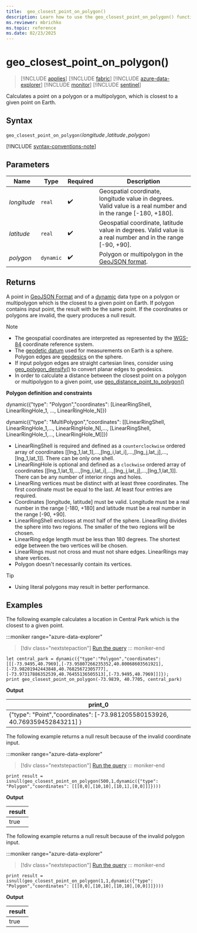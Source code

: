 ```yaml
---
title:  geo_closest_point_on_polygon()
description: Learn how to use the geo_closest_point_on_polygon() function to calculate a point on a polygon or a multipolygon, which is closest to a given point on Earth.
ms.reviewer: mbrichko
ms.topic: reference
ms.date: 02/23/2025
---
```

# geo_closest_point_on_polygon()

> [!INCLUDE [applies](../includes/applies-to-version/applies.md)] [!INCLUDE [fabric](../includes/applies-to-version/fabric.md)] [!INCLUDE [azure-data-explorer](../includes/applies-to-version/azure-data-explorer.md)] [!INCLUDE [monitor](../includes/applies-to-version/monitor.md)] [!INCLUDE [sentinel](../includes/applies-to-version/sentinel.md)]

Calculates a point on a polygon or a multipolygon, which is closest to a given point on Earth.

## Syntax

`geo_closest_point_on_polygon(`*longitude*`,`*latitude*`,`*polygon*`)`

[!INCLUDE [syntax-conventions-note](../includes/syntax-conventions-note.md)]

## Parameters

|Name|Type|Required|Description|
|--|--|--|--|
| *longitude* | `real` |  :heavy_check_mark: | Geospatial coordinate, longitude value in degrees. Valid value is a real number and in the range [-180, +180].|
| *latitude* | `real` |  :heavy_check_mark: | Geospatial coordinate, latitude value in degrees. Valid value is a real number and in the range [-90, +90].|
| *polygon* | `dynamic` |  :heavy_check_mark: | Polygon or multipolygon in the [GeoJSON format](https://tools.ietf.org/html/rfc7946).|

## Returns

A point in [GeoJSON Format](https://tools.ietf.org/html/rfc7946) and of a [dynamic](scalar-data-types/dynamic.md) data type on a polygon or multipolygon which is the closest to a given point on Earth. If polygon contains input point, the result with be the same point. If the coordinates or polygons are invalid, the query produces a null result.

> [!NOTE]
>
> * The geospatial coordinates are interpreted as represented by the [WGS-84](https://earth-info.nga.mil/index.php?dir=wgs84&action=wgs84) coordinate reference system.
> * The [geodetic datum](https://en.wikipedia.org/wiki/Geodetic_datum) used for measurements on Earth is a sphere. Polygon edges are [geodesics](https://en.wikipedia.org/wiki/Geodesic) on the sphere.
> * If input polygon edges are straight cartesian lines, consider using [geo_polygon_densify()](geo-polygon-densify-function.md) to convert planar edges to geodesics.
> * In order to calculate a distance between the closest point on a polygon or multipolygon to a given point, use [geo_distance_point_to_polygon()](geo-distance-point-to-polygon-function.md)

**Polygon definition and constraints**

dynamic({"type": "Polygon","coordinates": [LinearRingShell, LinearRingHole_1, ..., LinearRingHole_N]})

dynamic({"type": "MultiPolygon","coordinates": [[LinearRingShell, LinearRingHole_1,..., LinearRingHole_N],..., [LinearRingShell, LinearRingHole_1,..., LinearRingHole_M]]})

* LinearRingShell is required and defined as a `counterclockwise` ordered array of coordinates [[lng_1,lat_1],...,[lng_i,lat_i],...,[lng_j,lat_j],...,[lng_1,lat_1]]. There can be only one shell.
* LinearRingHole is optional and defined as a `clockwise` ordered array of coordinates [[lng_1,lat_1],...,[lng_i,lat_i],...,[lng_j,lat_j],...,[lng_1,lat_1]]. There can be any number of interior rings and holes.
* LinearRing vertices must be distinct with at least three coordinates. The first coordinate must be equal to the last. At least four entries are required.
* Coordinates [longitude, latitude] must be valid. Longitude must be a real number in the range [-180, +180] and latitude must be a real number in the range [-90, +90].
* LinearRingShell encloses at most half of the sphere. LinearRing divides the sphere into two regions. The smaller of the two regions will be chosen.
* LinearRing edge length must be less than 180 degrees. The shortest edge between the two vertices will be chosen.
* LinearRings must not cross and must not share edges. LinearRings may share vertices.
* Polygon doesn't necessarily contain its vertices.

> [!TIP]
>
> * Using literal polygons may result in better performance.

## Examples

The following example calculates a location in Central Park which is the closest to a given point.

:::moniker range="azure-data-explorer"
> [!div class="nextstepaction"]
> <a href="https://dataexplorer.azure.com/clusters/help/databases/Samples?query=H4sIAAAAAAAAA1WQy2rDMBBF94X8g9AqASfoNQ%2Bl9B%2B6N8YYRwQTRzK2Nqb032vHGNLVDHfOXO5MH7JoQ8xj09dDMz7El7jNsXl27fFH5nkI8iq%2FUz%2FfU5SFbFMab11scpjktSzLM9mLdx4Kpy7k0VfFJgErMojGggWzDlkpZFQWUHujd4yN0t4Z5yw7fnkgG0AyVgER7RhZTcy4WIH1G%2BYAtEVQa9mx9xxV9Xv6PHwMYxezuIdUt32awpTrIS1KneLSvI46bkEWX7HukoLi3z9Of0WJZPIhAQAA" target="_blank">Run the query</a>
::: moniker-end

```kusto
let central_park = dynamic({"type":"Polygon","coordinates":[[[-73.9495,40.7969],[-73.95807266235352,40.80068603561921],[-73.98201942443848,40.76825672305777],[-73.97317886352539,40.76455136505513],[-73.9495,40.7969]]]});
print geo_closest_point_on_polygon(-73.9839, 40.7705, central_park)
```

**Output**

|print_0|
|---|
|{"type": "Point","coordinates": [-73.981205580153926, 40.769359452843211] }|


The following example returns a null result because of the invalid coordinate input.

:::moniker range="azure-data-explorer"
> [!div class="nextstepaction"]
> <a href="https://dataexplorer.azure.com/clusters/help/databases/Samples?query=H4sIAAAAAAAAAzWLwQrDIBBEf0X2pODBHHoJ9B96F5FgJAjbXVFzkJJ%2F75aS0xvmzdRWaKiW%2B4lDPVXpdCLqI3NMyD33ESvLIjJJwHkw6YdzdrH7pO1dkv7AmDXDquD192AhMbe90DZyF%2BG9d9YF6xf53RT8yhAuY8wX36BVQYUAAAA%3D" target="_blank">Run the query</a>
::: moniker-end

```kusto
print result = isnull(geo_closest_point_on_polygon(500,1,dynamic({"type": "Polygon","coordinates": [[[0,0],[10,10],[10,1],[0,0]]]})))
```

**Output**

| result |
|--------|
| true   |

The following example returns a null result because of the invalid polygon input.

:::moniker range="azure-data-explorer"
> [!div class="nextstepaction"]
> <a href="https://dataexplorer.azure.com/clusters/help/databases/Samples?query=H4sIAAAAAAAAA02KMQoDIRBFryJTKUyhbWDvkF5EFlcWwcyI4xYScvcY0mz1H%2B%2F91gsN1bNcdahNFaGrVn1mjqmyZBmx8XpEpgV1nkzaocNj0v4qSb9hzJbhoeD5r4CQmPtRaB9ZVvDeW7QBvbPo7vuzIXyMMV96app8hAAAAA%3D%3D" target="_blank">Run the query</a>
::: moniker-end

```kusto
print result = isnull(geo_closest_point_on_polygon(1,1,dynamic({"type": "Polygon","coordinates": [[[0,0],[10,10],[10,10],[0,0]]]})))
```

**Output**

| result |
|--------|
| true   |
